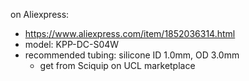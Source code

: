 on Aliexpress:

- https://www.aliexpress.com/item/1852036314.html
- model: KPP-DC-S04W
- recommended tubing: silicone ID 1.0mm, OD 3.0mm
  - get from Sciquip on UCL marketplace


